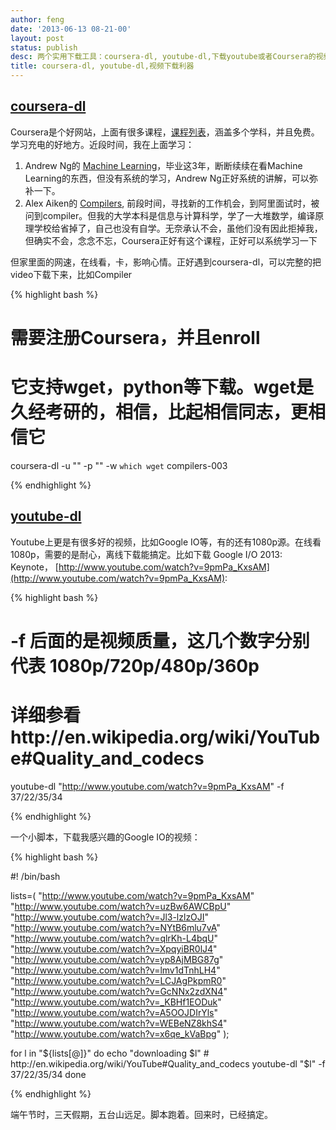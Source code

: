 ```yaml
---
author: feng
date: '2013-06-13 08-21-00'
layout: post
status: publish
desc: 两个实用下载工具：coursera-dl, youtube-dl,下载youtube或者Coursera的视频
title: coursera-dl, youtube-dl,视频下载利器
---
```


## [coursera-dl](https://github.com/jplehmann/coursera)

Coursera是个好网站，上面有很多课程，[课程列表](https://www.coursera.org/courses)，涵盖多个学科，并且免费。学习充电的好地方。近段时间，我在上面学习：

1. Andrew Ng的 [Machine Learning](https://www.coursera.org/course/ml)，毕业这3年，断断续续在看Machine Learning的东西，但没有系统的学习，Andrew Ng正好系统的讲解，可以弥补一下。
2. Alex Aiken的 [Compilers](https://www.coursera.org/course/compilers), 前段时间，寻找新的工作机会，到阿里面试时，被问到compiler。但我的大学本科是信息与计算科学，学了一大堆数学，编译原理学校给省掉了，自己也没有自学。无奈承认不会，虽他们没有因此拒掉我，但确实不会，念念不忘，Coursera正好有这个课程，正好可以系统学习一下

但家里面的网速，在线看，卡，影响心情。正好遇到coursera-dl，可以完整的把video下载下来，比如Compiler

{% highlight bash %}

# 需要注册Coursera，并且enroll
# 它支持wget，python等下载。wget是久经考研的，相信，比起相信同志，更相信它
coursera-dl -u "<your-email>" -p "<your-password>" -w `which wget` compilers-003

{% endhighlight %}


## [youtube-dl](http://rg3.github.io/youtube-dl/)

Youtube上更是有很多好的视频，比如Google IO等，有的还有1080p源。在线看1080p，需要的是耐心，离线下载能搞定。比如下载 Google I/O 2013: Keynote， [http://www.youtube.com/watch?v=9pmPa_KxsAM](http://www.youtube.com/watch?v=9pmPa_KxsAM):

{% highlight bash %}

# -f 后面的是视频质量，这几个数字分别代表 1080p/720p/480p/360p
#    详细参看http://en.wikipedia.org/wiki/YouTube#Quality_and_codecs
youtube-dl "http://www.youtube.com/watch?v=9pmPa_KxsAM" -f 37/22/35/34

{% endhighlight %}

一个小脚本，下载我感兴趣的Google IO的视频：

{% highlight bash %}

#! /bin/bash

lists=(
    "http://www.youtube.com/watch?v=9pmPa_KxsAM"
    "http://www.youtube.com/watch?v=uzBw6AWCBpU"
    "http://www.youtube.com/watch?v=Jl3-lzlzOJI"
    "http://www.youtube.com/watch?v=NYtB6mlu7vA"
    "http://www.youtube.com/watch?v=qlrKh-L4bqU"
    "http://www.youtube.com/watch?v=XpqyiBR0lJ4"
    "http://www.youtube.com/watch?v=yp8AjMBG87g"
    "http://www.youtube.com/watch?v=lmv1dTnhLH4"
    "http://www.youtube.com/watch?v=LCJAgPkpmR0"
    "http://www.youtube.com/watch?v=GcNNx2zdXN4"
    "http://www.youtube.com/watch?v=_KBHf1EODuk"
    "http://www.youtube.com/watch?v=A5OOJDIrYls"
    "http://www.youtube.com/watch?v=WEBeNZ8khS4"
    "http://www.youtube.com/watch?v=x6qe_kVaBpg"
);

for l in "${lists[@]}"
do
    echo "downloading $l"
    # http://en.wikipedia.org/wiki/YouTube#Quality_and_codecs
    youtube-dl "$l" -f 37/22/35/34
done

{% endhighlight %}

端午节时，三天假期，五台山远足。脚本跑着。回来时，已经搞定。
